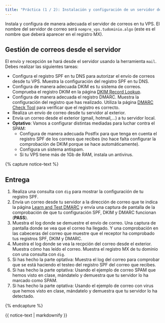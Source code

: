 ```yaml
---
title: "Práctica (1 / 2): Instalación y configuración de un servidor de correos en el VPS"
---
```


Instala y configura de manera adecuada el servidor de correos en tu VPS. El nombre del servidor de correo será `nompre_vps.tudominio.algo` (este es el nombre que deberá aparecer en el registro MX).

## Gestión de correos desde el servidor

El envío y recepción se hará desde el servidor usando la herramienta `mail`. Debes realizar las siguientes tareas:


* Configura el registro SPF en tu DNS para autorizar el envío de correos desde tu VPS. Muestra la configuración del registro SPF en tu DNS. 
* Configura de manera adecuada DKIM es tu sistema de correos. Comprueba el registro DKIM en la página [DKIM Record Lookup](https://mxtoolbox.com/dkim.aspx). 
* Configura de manera adecuada el registro DMARC. Muestra la configuración del registro que has realizado. Utiliza la página [DMARC Check Tool](https://mxtoolbox.com/dmarc.aspx?utm_term=&utm_campaign=Products+-+Email+Delivery&utm_source=adwords&utm_medium=ppc&hsa_acc=2278553980&hsa_cam=1331057180&hsa_grp=75858827199&hsa_ad=374948031324&hsa_src=g&hsa_tgt=dsa-795565777906&hsa_kw=&hsa_mt=&hsa_net=adwords&hsa_ver=3&gclid=Cj0KCQiAwbitBhDIARIsABfFYIKfywpY95Zchp8yG4J_qccCMLLvrhO114fTRcNFYU6jN-xoEQATP0waAjLOEALw_wcB) para verificar que el registro es correcto.
* Realiza un envío de correo desde tu servidor al exterior.
* Envía un correo desde el exterior (gmail, hotmail,...) a tu servidor local. 
* **Optativo**: Vamos a configurar distintas mediadas para luchar contra el SPAM:
    * Configura de manera adecuada Postfix para que tenga en cuenta el registro SPF de los correos que recibes (no hace falta configurar la comprobación de DKIM porque se hace automáticamente). 
    * Configura un sistema antispam. 
    * Si tu VPS tiene más de 1Gb de RAM, instala un antivirus.

{% capture notice-text %}
## Entrega

1. Realiza una consulta con `dig` para mostrar la configuración de tu registro SPF.
2. Envía un correo desde tu servidor a la dirección de correo que te indica la página [Learn and Test DMARC](https://www.learndmarc.com/) y envía una captura de pantalla de la comprobación de que tu configuración SPF, DKIM y DMARC funcionan (**PASS**).
3. Muestra el log donde se demuestre el envío de correo. Una captura de pantalla donde se vea que el correo ha llegado. Y una comprobación en las cabeceras del correo que muestre que el receptor ha comprobado tus registros SPF, DKIM y DMARC.
4. Muestra el log donde se vea la recpción del correo desde el exterior. Muestra cómo has leído el correo. Muestra el registro MX de tu dominio con una consulta con `dig`.
5. Si has hecho la parte optativa: Muestra el log del correo para comprobar que se está haciendo el testeo del registro SPF del correo que recibes.
6. Si has hecho la parte optativa: Usando el ejemplo de correo SPAM que hemos visto en clase, mándatelo y demuestra que tu servidor lo ha marcado como SPAM.
7. Si has hecho la parte optativa: Usando el ejemplo de correo con virus que hemos visto en clase, mándatelo y demuestra que tu servidor lo ha detectado.

{% endcapture %}<div class="notice--info">{{ notice-text | markdownify }}</div>


